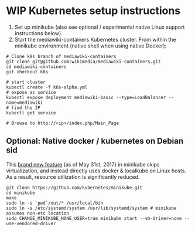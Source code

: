 # WIP Kubernetes setup instructions

1) Set up minikube (also see optional / experimental native Linux support
instructions below).
2) Start the mediawiki-containers Kubernetes cluster. From within the minikube
environment (native shell when using native Docker):

```
# Clone k8s branch of mediawiki-containers
git clone git@github.com:wikimedia/mediawiki-containers.git
cd mediawiki-containers
git checkout k8s

# start cluster
kubectl create -f k8s-alpha.yml
# expose as service
kubectl expose deployment mediawiki-basic --type=LoadBalancer --name=mediawiki
# find the IP
kubectl get service

# Browse to http://<ip>/index.php/Main_Page
```

## Optional: Native docker / kubernetes on Debian sid

This [brand new
feature](https://github.com/kubernetes/minikube/commit/ccb0fb3bd2dddbb172e00197d7ba5e7d3aaf9e0f)
(as of May 31st, 2017) in minikube skips virtualization, and instead directly
uses docker & localkube on Linux hosts. As a result, resource utilization is
significantly reduced.

```
git clone https://github.com/kubernetes/minikube.git
cd minikube
make
sudo ln -s `pwd`/out/* /usr/local/bin
sudo ln -s /etc/systemd/system /usr/lib/systemd/system # minikube assumes non-etc location
sudo CHANGE_MINIKUBE_NONE_USER=true minikube start --vm-driver=none --use-vendored-driver
```
